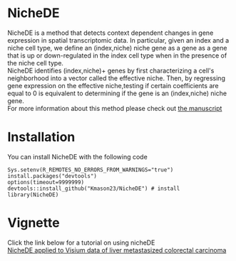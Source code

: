 # NicheDE
NicheDE is a method that detects context dependent changes in gene expression in spatial transcriptomic data.
In particular, given an index and a niche cell type, we define an (index,niche) niche gene as a gene as a gene that is up or down-regulated in 
the index cell type when in the presence of the niche cell type.\
NicheDE identifies (index,niche)+ genes by first characterizing a cell's neighborhood into a vector called the effective niche. 
Then, by regressing gene expression on the effective niche,testing if certain coefficients are equal to 0 is equivalent to 
determining if the gene is an (index,niche) niche gene. \
For more information about this method please check out [the manuscript](https://www.biorxiv.org/content/10.1101/2023.01.03.522646v1?rss=1)

# Installation
You can install NicheDE with the following code
```
Sys.setenv(R_REMOTES_NO_ERRORS_FROM_WARNINGS="true")
install.packages("devtools")
options(timeout=9999999)
devtools::install_github("Kmason23/NicheDE") # install
library(NicheDE)
```
# Vignette
Click the link below for a tutorial on using nicheDE\
[NicheDE applied to Visium data of liver metastasized colorectal carcinoma](https://www.biorxiv.org/content/10.1101/2023.01.03.522646v1?rss=1)
